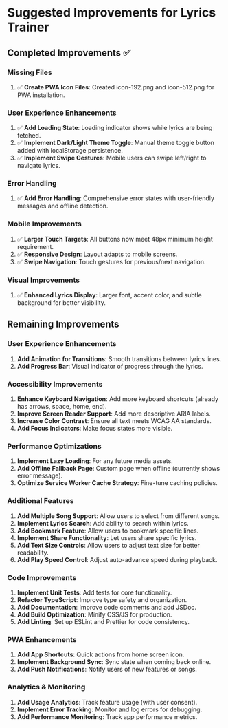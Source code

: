 # Suggested Improvements for Lyrics Trainer

## Completed Improvements ✅

### Missing Files
1. ✅ **Create PWA Icon Files**: Created icon-192.png and icon-512.png for PWA installation.

### User Experience Enhancements
1. ✅ **Add Loading State**: Loading indicator shows while lyrics are being fetched.
2. ✅ **Implement Dark/Light Theme Toggle**: Manual theme toggle button added with localStorage persistence.
3. ✅ **Implement Swipe Gestures**: Mobile users can swipe left/right to navigate lyrics.

### Error Handling
1. ✅ **Add Error Handling**: Comprehensive error states with user-friendly messages and offline detection.

### Mobile Improvements
1. ✅ **Larger Touch Targets**: All buttons now meet 48px minimum height requirement.
2. ✅ **Responsive Design**: Layout adapts to mobile screens.
3. ✅ **Swipe Navigation**: Touch gestures for previous/next navigation.

### Visual Improvements
1. ✅ **Enhanced Lyrics Display**: Larger font, accent color, and subtle background for better visibility.

## Remaining Improvements

### User Experience Enhancements
1. **Add Animation for Transitions**: Smooth transitions between lyrics lines.
2. **Add Progress Bar**: Visual indicator of progress through the lyrics.

### Accessibility Improvements
1. **Enhance Keyboard Navigation**: Add more keyboard shortcuts (already has arrows, space, home, end).
2. **Improve Screen Reader Support**: Add more descriptive ARIA labels.
3. **Increase Color Contrast**: Ensure all text meets WCAG AA standards.
4. **Add Focus Indicators**: Make focus states more visible.

### Performance Optimizations
1. **Implement Lazy Loading**: For any future media assets.
2. **Add Offline Fallback Page**: Custom page when offline (currently shows error message).
3. **Optimize Service Worker Cache Strategy**: Fine-tune caching policies.

### Additional Features
1. **Add Multiple Song Support**: Allow users to select from different songs.
2. **Implement Lyrics Search**: Add ability to search within lyrics.
3. **Add Bookmark Feature**: Allow users to bookmark specific lines.
4. **Implement Share Functionality**: Let users share specific lyrics.
5. **Add Text Size Controls**: Allow users to adjust text size for better readability.
6. **Add Play Speed Control**: Adjust auto-advance speed during playback.

### Code Improvements
1. **Implement Unit Tests**: Add tests for core functionality.
2. **Refactor TypeScript**: Improve type safety and organization.
3. **Add Documentation**: Improve code comments and add JSDoc.
4. **Add Build Optimization**: Minify CSS/JS for production.
5. **Add Linting**: Set up ESLint and Prettier for code consistency.

### PWA Enhancements
1. **Add App Shortcuts**: Quick actions from home screen icon.
2. **Implement Background Sync**: Sync state when coming back online.
3. **Add Push Notifications**: Notify users of new features or songs.

### Analytics & Monitoring
1. **Add Usage Analytics**: Track feature usage (with user consent).
2. **Implement Error Tracking**: Monitor and log errors for debugging.
3. **Add Performance Monitoring**: Track app performance metrics.